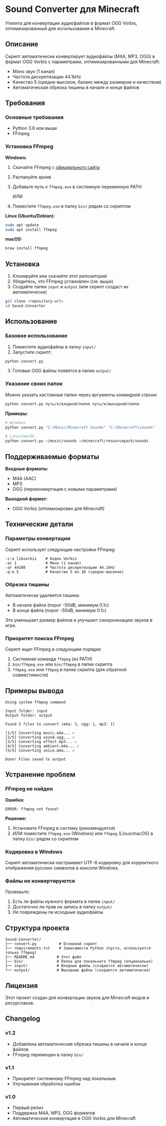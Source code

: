 # Sound Converter для Minecraft

Утилита для конвертации аудиофайлов в формат OGG Vorbis, оптимизированный для использования в Minecraft.

## Описание

Скрипт автоматически конвертирует аудиофайлы (M4A, MP3, OGG) в формат OGG Vorbis с параметрами, оптимизированными для Minecraft:
- Моно звук (1 канал)
- Частота дискретизации 44.1kHz
- Качество 5 (средне-высокое, баланс между размером и качеством)
- Автоматическая обрезка тишины в начале и конце файлов

## Требования

### Основные требования
- Python 3.6 или выше
- FFmpeg

### Установка FFmpeg

**Windows:**
1. Скачайте FFmpeg с [официального сайта](https://ffmpeg.org/download.html)
2. Распакуйте архив
3. Добавьте путь к `ffmpeg.exe` в системную переменную PATH

   ИЛИ

4. Поместите `ffmpeg.exe` в папку `bin/` рядом со скриптом

**Linux (Ubuntu/Debian):**
```bash
sudo apt update
sudo apt install ffmpeg
```

**macOS:**
```bash
brew install ffmpeg
```

## Установка

1. Клонируйте или скачайте этот репозиторий
2. Убедитесь, что FFmpeg установлен (см. выше)
3. Создайте папки `input` и `output` (или скрипт создаст их автоматически)

```bash
git clone <repository-url>
cd Sound-Converter
```

## Использование

### Базовое использование

1. Поместите аудиофайлы в папку `input/`
2. Запустите скрипт:

```bash
python convert.py
```

3. Готовые OGG файлы появятся в папке `output/`

### Указание своих папок

Можно указать кастомные папки через аргументы командной строки:

```bash
python convert.py путь/к/входной/папке путь/к/выходной/папке
```

**Примеры:**

```bash
# Windows
python convert.py "C:\Music\Minecraft Sounds" "C:\Minecraft\sounds"

# Linux/macOS
python convert.py ~/music/sounds ~/minecraft/resourcepack/sounds
```

## Поддерживаемые форматы

**Входные форматы:**
- M4A (AAC)
- MP3
- OGG (переконвертация с новыми параметрами)

**Выходной формат:**
- OGG Vorbis (оптимизирован для Minecraft)

## Технические детали

### Параметры конвертации

Скрипт использует следующие настройки FFmpeg:

```
-c:a libvorbis    # Кодек Vorbis
-ac 1             # Моно (1 канал)
-ar 44100         # Частота дискретизации 44.1kHz
-q:a 5            # Качество 5 из 10 (средне-высокое)
```

### Обрезка тишины

Автоматически удаляется тишина:
- В начале файла (порог -50dB, минимум 0.1с)
- В конце файла (порог -50dB, минимум 0.1с)

Это уменьшает размер файлов и улучшает синхронизацию звуков в игре.

### Приоритет поиска FFmpeg

Скрипт ищет FFmpeg в следующем порядке:
1. Системная команда `ffmpeg` (из PATH)
2. `bin/ffmpeg.exe` или `bin/ffmpeg` в папке скрипта
3. `ffmpeg.exe` или `ffmpeg` в папке скрипта (для обратной совместимости)

## Примеры вывода

```
Using system ffmpeg command

Input folder: input
Output folder: output

Found 5 files to convert (m4a: 3, ogg: 1, mp3: 1)

[1/5] Converting music.m4a... ✓
[2/5] Converting sound.ogg... ✓
[3/5] Converting effect.mp3... ✓
[4/5] Converting ambient.m4a... ✓
[5/5] Converting voice.m4a... ✓

Done! Files saved to output
```

## Устранение проблем

### FFmpeg не найден

**Ошибка:**
```
ERROR: ffmpeg not found!
```

**Решение:**
1. Установите FFmpeg в систему (рекомендуется)
2. ИЛИ поместите `ffmpeg.exe` (Windows) или `ffmpeg` (Linux/macOS) в папку `bin/` рядом со скриптом

### Кодировка в Windows

Скрипт автоматически настраивает UTF-8 кодировку для корректного отображения русских символов в консоли Windows.

### Файлы не конвертируются

Проверьте:
1. Есть ли файлы нужного формата в папке `input/`
2. Достаточно ли прав на запись в папку `output/`
3. Не повреждены ли исходные аудиофайлы

## Структура проекта

```
Sound-Converter/
├── convert.py          # Основной скрипт
├── requirements.txt    # Зависимости Python (пусто, используется только ffmpeg)
├── README.md          # Этот файл
├── bin/               # Папка для локального ffmpeg (опционально)
├── input/             # Входные файлы (создается автоматически)
└── output/            # Выходные файлы (создается автоматически)
```

## Лицензия

Этот проект создан для конвертации звуков для Minecraft модов и ресурспаков.

## Changelog

### v1.2
- Добавлена автоматическая обрезка тишины в начале и конце файлов
- FFmpeg перемещен в папку `bin/`

### v1.1
- Приоритет системному FFmpeg над локальным
- Улучшенная обработка ошибок

### v1.0
- Первый релиз
- Поддержка M4A, MP3, OGG форматов
- Автоматическая конвертация в OGG Vorbis для Minecraft
